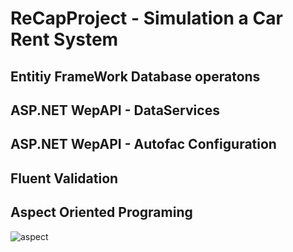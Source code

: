 # ReCapProject - Simulation a Car Rent System

## Entitiy FrameWork Database operatons
## ASP.NET WepAPI - DataServices
## ASP.NET WepAPI - Autofac Configuration
## Fluent Validation
## Aspect Oriented Programing
![aspect](https://github.com/mvolkanaslan/ReCapProject/blob/master/Images/aspect.JPG)

